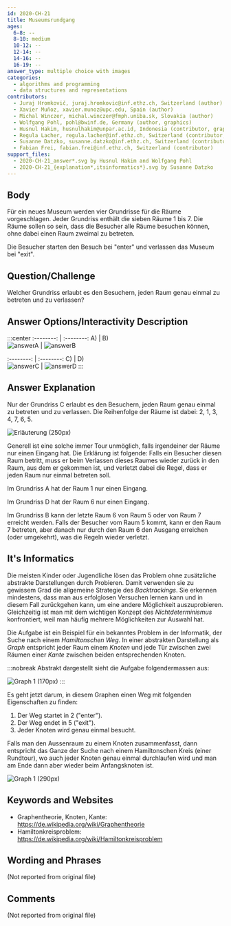 ```yaml
---
id: 2020-CH-21
title: Museumsrundgang
ages:
  6-8: --
  8-10: medium
  10-12: --
  12-14: --
  14-16: --
  16-19: --
answer_type: multiple choice with images
categories:
  - algorithms and programming
  - data structures and representations
contributors:
  - Juraj Hromkovič, juraj.hromkovic@inf.ethz.ch, Switzerland (author)
  - Xavier Muñoz, xavier.munoz@upc.edu, Spain (author)
  - Michal Winczer, michal.winczer@fmph.uniba.sk, Slovakia (author)
  - Wolfgang Pohl, pohl@bwinf.de, Germany (author, graphics)
  - Husnul Hakim, husnulhakim@unpar.ac.id, Indonesia (contributor, graphics)
  - Regula Lacher, regula.lacher@inf.ethz.ch, Switzerland (contributor, translation from English into German)
  - Susanne Datzko, susanne.datzko@inf.ethz.ch, Switzerland (contributor, graphics)
  - Fabian Frei, fabian.frei@inf.ethz.ch, Switzerland (contributor)
support_files:
  - 2020-CH-21_answer*.svg by Husnul Hakim and Wolfgang Pohl
  - 2020-CH-21_{explanation*,itsinformatics*}.svg by Susanne Datzko
---
```



## Body

Für ein neues Museum werden vier Grundrisse für die Räume vorgeschlagen. Jeder Grundriss enthält die sieben Räume 1 bis 7. Die Räume sollen so sein, dass die Besucher alle Räume besuchen können, ohne dabei einen Raum zweimal zu betreten.

Die Besucher starten den Besuch bei "enter" und verlassen das Museum bei "exit".


## Question/Challenge

Welcher Grundriss erlaubt es den Besuchern, jeden Raum genau einmal zu betreten und zu verlassen?


## Answer Options/Interactivity Description

:::center
:--------: | :--------:
    A)     |     B)    
![answerA] | ![answerB]


:--------: | :--------:
    C)     |     D)    
![answerC] | ![answerD]
:::

[answerA]: graphics/2020-CH-21_answerA-compatible.svg "Antwort A (250px)"
[answerB]: graphics/2020-CH-21_answerB-compatible.svg "Antwort B (250px)"
[answerC]: graphics/2020-CH-21_answerC-compatible.svg "Antwort C (250px)"
[answerD]: graphics/2020-CH-21_answerD-compatible.svg "Antwort D (250px)"


## Answer Explanation

Nur der Grundriss C erlaubt es den Besuchern, jeden Raum genau einmal zu betreten und zu verlassen. Die Reihenfolge der Räume ist dabei: 2, 1, 3, 4, 7, 6, 5.

![](graphics/2020-CH-21_explanation-compatible.svg "Erläuterung (250px)")

Generell ist eine solche immer Tour unmöglich, falls irgendeiner der Räume nur einen Eingang hat. Die Erklärung ist folgende: Falls ein Besucher diesen Raum betritt, muss er beim Verlassen dieses Raumes wieder zurück in den Raum, aus dem er gekommen ist, und verletzt dabei die Regel, dass er jeden Raum nur einmal betreten soll.

Im Grundriss A hat der Raum 1 nur einen Eingang.

Im Grundriss D hat der Raum 6 nur einen Eingang.

Im Grundriss B kann der letzte Raum 6 von Raum 5 oder von Raum 7 erreicht werden. Falls der Besucher vom Raum 5 kommt, kann er den Raum 7 betreten, aber danach nur durch den Raum 6 den Ausgang erreichen (oder umgekehrt), was die Regeln wieder verletzt. 


## It's Informatics

Die meisten Kinder oder Jugendliche lösen das Problem ohne zusätzliche abstrakte Darstellungen durch Probieren. Damit verwenden sie zu gewissem Grad die allgemeine Strategie des _Backtrackings_. Sie erkennen mindestens, dass man aus erfolglosen Versuchen lernen kann und in diesem Fall zurückgehen kann, um eine andere Möglichkeit auszuprobieren. Gleichzeitig ist man mit dem wichtigen Konzept des _Nichtdeterminismus_ konfrontiert, weil man häufig mehrere Möglichkeiten zur Auswahl hat. 

Die Aufgabe ist ein Beispiel für ein bekanntes Problem in der Informatik, der Suche nach einem _Hamiltonschen Weg_. In einer abstrakten Darstellung als _Graph_ entspricht jeder Raum einem _Knoten_ und jede Tür zwischen zwei Räumen einer _Kante_ zwischen beiden entsprechenden Knoten.

:::nobreak
Abstrakt dargestellt sieht die Aufgabe folgendermassen aus:

![](graphics/2020-CH-21_itsinformatics1-compatible.svg "Graph 1 (170px)")
:::

Es geht jetzt darum, in diesem Graphen einen Weg mit folgenden Eigenschaften zu finden:
 1. Der Weg startet in 2 ("enter").
 2. Der Weg endet in 5 ("exit").
 3. Jeder Knoten wird genau einmal besucht.

Falls man den Aussenraum zu einem Knoten zusammenfasst, dann entspricht das Ganze der Suche nach einem Hamiltonschen Kreis (einer Rundtour), wo auch jeder Knoten genau einmal durchlaufen wird und man am Ende dann aber wieder beim Anfangsknoten ist.

![](graphics/2020-CH-21_itsinformatics2-compatible.svg "Graph 1 (290px)")


## Keywords and Websites

 - Graphentheorie, Knoten, Kante: https://de.wikipedia.org/wiki/Graphentheorie
 - Hamiltonkreisproblem: https://de.wikipedia.org/wiki/Hamiltonkreisproblem


## Wording and Phrases

(Not reported from original file)


## Comments

(Not reported from original file)
